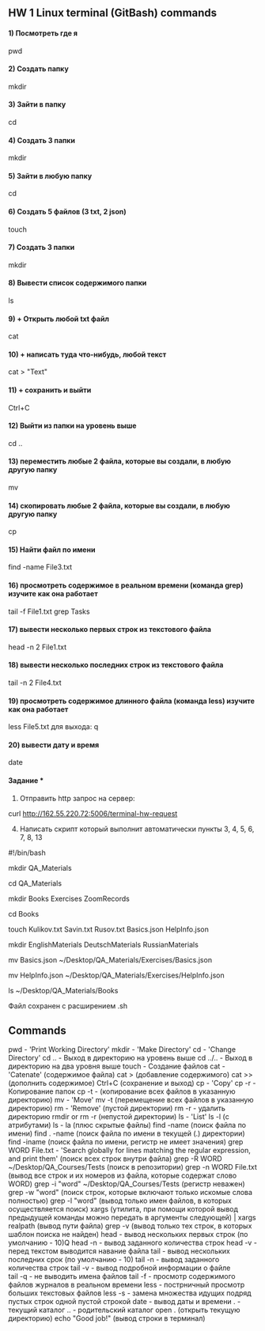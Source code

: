 ## HW 1 Linux terminal (GitBash) commands 

#### 1) Посмотреть где я
pwd 	
#### 2) Создать папку
mkdir
#### 3) Зайти в папку
cd 
#### 4) Создать 3 папки
mkdir 
#### 5) Зайти в любую папку
cd 
#### 6) Создать 5 файлов (3 txt, 2 json)
touch 
#### 7) Создать 3 папки
mkdir 
#### 8) Вывести список содержимого папки
ls
#### 9) + Открыть любой txt файл
cat
#### 10) + написать туда что-нибудь, любой текст
cat > "Text"
#### 11) + сохранить и выйти
Ctrl+C
#### 12) Выйти из папки на уровень выше
cd ..
#### 13) переместить любые 2 файла, которые вы создали, в любую другую папку
mv
#### 14) скопировать любые 2 файла, которые вы создали, в любую другую папку
cp
#### 15) Найти файл по имени
find -name File3.txt
#### 16) просмотреть содержимое в реальном времени (команда grep) изучите как она работает
tail -f File1.txt grep Tasks 
#### 17) вывести несколько первых строк из текстового файла
head -n 2 File1.txt
#### 18) вывести несколько последних строк из текстового файла
tail -n 2 File4.txt
#### 19) просмотреть содержимое длинного файла (команда less) изучите как она работает
less File5.txt
для выхода: q
#### 20) вывести дату и время
date
#### Задание *
1) Отправить http запрос на сервер:

curl http://162.55.220.72:5006/terminal-hw-request

4) Написать скрипт который выполнит автоматически пункты 3, 4, 5, 6, 7, 8, 13
   
#!/bin/bash

mkdir QA_Materials

cd QA_Materials

mkdir Books Exercises ZoomRecords

cd Books

touch Kulikov.txt Savin.txt Rusov.txt Basics.json HelpInfo.json

mkdir EnglishMaterials DeutschMaterials RussianMaterials

mv Basics.json ~/Desktop/QA_Materials/Exercises/Basics.json

mv HelpInfo.json ~/Desktop/QA_Materials/Exercises/HelpInfo.json

ls ~/Desktop/QA_Materials/Books

Файл сохранен с расширением .sh

## Commands
pwd - 'Print Working Directory'
mkdir - 'Make Directory'
cd - 'Change Directory'
cd .. - Выход в директорию на уровень выше
cd ../.. - Выход в директорию на два уровня выше
touch - Создание файлов
cat - 'Catenate' (содержимое файла) 
cat > (добавление содержимого)
cat >> (дополнить содержимое)
Ctrl+C (сохранение и выход)
cp - 'Copy'
cp -r - Копирование папок
cp -t - (копирование всех файлов в указанную директорию)
mv - 'Move'
mv -t (перемещение всех файлов в указанную директорию)
rm - 'Remove' (пустой директории)
rm -r - удалить директорию
rmdir or rm -r (непустой директории)
ls - 'List'
ls -l (с атрибутами)
ls - la (плюс скрытые файлы)
find -name (поиск файла по имени)
find . -name (поиск файла по имени в текущей (.) директории)
find -iname (поиск файла по имени, регистр не имеет значения)
grep WORD File.txt - 'Search globally for lines matching the regular expression, and print them' (поиск всех строк внутри файла)
grep -R WORD ~/Desktop/QA_Courses/Tests (поиск в репозитории)
grep -n WORD File.txt (вывод все строк и их номеров из файла, которые содержат слово WORD)
grep -i "word" ~/Desktop/QA_Courses/Tests (регистр неважен)
grep -w "word" (поиск строк, которые включают только искомые слова полностью)
grep -l "word" (вывод только имен файлов, в которых осуществляется поиск)
xargs (утилита, при помощи которой вывод предыдущей команды можно передать в аргументы следующей)
| xargs realpath (вывод пути файла)
grep -v (вывод только тех строк, в которых шаблон поиска не найден)
head - вывод нескольких первых строк (по умолчанию - 10)Q
head -n - вывод заданного количества строк
head -v - перед текстом выводится навание файла
tail - вывод нескольких последних срок (по умолчанию - 10)
tail -n - вывод заданного количества строк
tail -v - вывод подробной информации о файле		
tail -q - не выводить имена файлов
tail -f - просмотр содержимого файлов журналов в реальном времени
less - пострничный просмотр больших текстовых файлов
less -s - замена множества идущих подряд пустых строк одной пустой строкой
date - вывод даты и времени
. - текущий каталог
.. - родительский каталог
open . (открыть текущую директорию)
echo "Good job!" (вывод строки в терминал)
